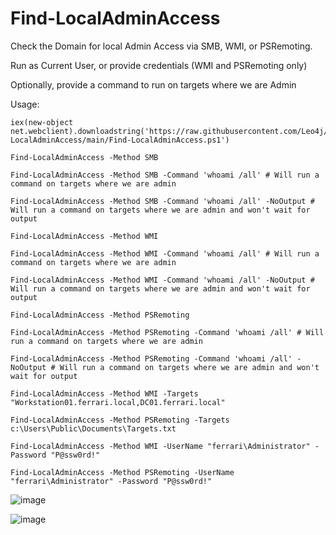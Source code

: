 # Find-LocalAdminAccess
Check the Domain for local Admin Access via SMB, WMI, or PSRemoting. 

Run as Current User, or provide credentials (WMI and PSRemoting only)

Optionally, provide a command to run on targets where we are Admin

Usage:

```
iex(new-object net.webclient).downloadstring('https://raw.githubusercontent.com/Leo4j/Find-LocalAdminAccess/main/Find-LocalAdminAccess.ps1')
```
```
Find-LocalAdminAccess -Method SMB
```
```
Find-LocalAdminAccess -Method SMB -Command 'whoami /all' # Will run a command on targets where we are admin
```
```
Find-LocalAdminAccess -Method SMB -Command 'whoami /all' -NoOutput # Will run a command on targets where we are admin and won't wait for output
```
```
Find-LocalAdminAccess -Method WMI
```
```
Find-LocalAdminAccess -Method WMI -Command 'whoami /all' # Will run a command on targets where we are admin
```
```
Find-LocalAdminAccess -Method WMI -Command 'whoami /all' -NoOutput # Will run a command on targets where we are admin and won't wait for output
```
```
Find-LocalAdminAccess -Method PSRemoting
```
```
Find-LocalAdminAccess -Method PSRemoting -Command 'whoami /all' # Will run a command on targets where we are admin
```
```
Find-LocalAdminAccess -Method PSRemoting -Command 'whoami /all' -NoOutput # Will run a command on targets where we are admin and won't wait for output
```
```
Find-LocalAdminAccess -Method WMI -Targets "Workstation01.ferrari.local,DC01.ferrari.local"
```
```
Find-LocalAdminAccess -Method PSRemoting -Targets c:\Users\Public\Documents\Targets.txt
```
```
Find-LocalAdminAccess -Method WMI -UserName "ferrari\Administrator" -Password "P@ssw0rd!"
```
```
Find-LocalAdminAccess -Method PSRemoting -UserName "ferrari\Administrator" -Password "P@ssw0rd!"
```

![image](https://github.com/Leo4j/Find-LocalAdminAccess/assets/61951374/16e6e0f7-2d44-4ebf-985a-ad2b38d43e48)


![image](https://github.com/Leo4j/Find-LocalAdminAccess/assets/61951374/01b5076b-8615-4b16-8b6d-79f19010682d)

